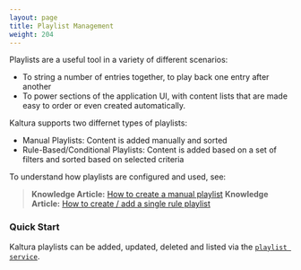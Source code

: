 ```yaml
---
layout: page
title: Playlist Management
weight: 204
---
```


Playlists are a useful tool in a variety of different scenarios:
* To string a number of entries together, to play back one entry after another
* To power sections of the application UI, with content lists that are made easy to order or even created automatically.

Kaltura supports two differnet types of playlists:
* Manual Playlists: Content is added manually and sorted
* Rule-Based/Conditional Playlists: Content is added based on a set of filters and sorted based on selected criteria

To understand how playlists are configured and used, see:
> **Knowledge Article:** [How to create a manual playlist](http://knowledge.kaltura.com/faq/how-create-manual-playlist)
> **Knowledge Article:** [How to create / add a single rule playlist](http://knowledge.kaltura.com/faq/how-create-add-single-rule-playlist#playlist)

### Quick Start
Kaltura playlists can be added, updated, deleted and listed via the [`playlist service`](https://www.kaltura.com/api_v3/testmeDoc/index.php?service=playlist).
